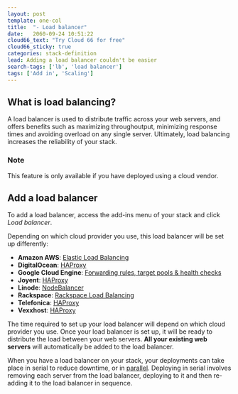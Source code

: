 ```yaml
---
layout: post
template: one-col
title:  "- Load balancer"
date:   2060-09-24 10:51:22
cloud66_text: "Try Cloud 66 for free"
cloud66_sticky: true
categories: stack-definition
lead: Adding a load balancer couldn't be easier
search-tags: ['lb', 'load balancer']
tags: ['Add in', 'Scaling']
---
```


## What is load balancing? 
A load balancer is used to distribute traffic across your web servers, and offers benefits such as maximizing throughoutput, minimizing response times and avoiding overload on any single server. Ultimately, load balancing increases the reliability of your stack.

<div class="notice">
	<h3>Note</h3>
	<p>This feature is only available if you have deployed using a cloud vendor.</p>
</div>

## Add a load balancer
To add a load balancer, access the add-ins menu of your stack and click _Load balancer_.

Depending on which cloud provider you use, this load balancer will be set up differently:

- **Amazon AWS**: [Elastic Load Balancing](http://aws.amazon.com/elasticloadbalancing/)
- **DigitalOcean**: [HAProxy](http://haproxy.1wt.eu/)
- **Google Cloud Engine**: [Forwarding rules, target pools & health checks](https://developers.google.com/compute/docs/load-balancing/)
- **Joyent**: [HAProxy](http://haproxy.1wt.eu/)
- **Linode**: [NodeBalancer](https://www.linode.com/nodebalancers/)
- **Rackspace**: [Rackspace Load Balancing](http://www.rackspace.com/cloud/load-balancing/)
- **Telefonica**: [HAProxy](http://haproxy.1wt.eu/)
- **Vexxhost**: [HAProxy](http://haproxy.1wt.eu/)

The time required to set up your load balancer will depend on which cloud provider you use. Once your load balancer is set up, it will be ready to distribute the load between your web servers. <strong>All your existing web servers</strong> will automatically be added to the load balancer.

When you have a load balancer on your stack, your deployments can take place in serial to reduce downtime, or in [parallel](#). Deploying in serial involves removing each server from the load balancer, deploying to it and then re-adding it to the load balancer in sequence.
